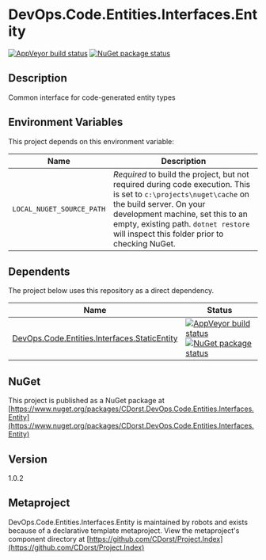 # DevOps.Code.Entities.Interfaces.Entity

[![AppVeyor build status](https://img.shields.io/appveyor/ci/cdorst/devops-code-entities-interfaces-entity.svg?label=AppVeyor&style=for-the-badge)](https://ci.appveyor.com/project/cdorst/devops-code-entities-interfaces-entity)
[![NuGet package status](https://img.shields.io/nuget/v/CDorst.DevOps.Code.Entities.Interfaces.Entity.svg?label=NuGet&style=for-the-badge)](https://www.nuget.org/packages/CDorst.DevOps.Code.Entities.Interfaces.Entity)

## Description

Common interface for code-generated entity types

## Environment Variables

This project depends on this environment variable:

Name | Description
---- | -----------
`LOCAL_NUGET_SOURCE_PATH` | *Required* to build the project, but not required during code execution. This is set to `c:\projects\nuget\cache` on the build server. On your development machine, set this to an empty, existing path. `dotnet restore` will inspect this folder prior to checking NuGet.

## Dependents

The project below uses this repository as a direct dependency.

Name | Status
---- | ------
[DevOps.Code.Entities.Interfaces.StaticEntity](https://github.com/CDorst./DevOps.Code.Entities.Interfaces.StaticEntity) | [![AppVeyor build status](https://img.shields.io/appveyor/ci/cdorst./devops-code-entities-interfaces-staticentity.svg?label=AppVeyor&style=flat-square)](https://ci.appveyor.com/project/cdorst./devops-code-entities-interfaces-staticentity) [![NuGet package status](https://img.shields.io/nuget/v/CDorst..DevOps.Code.Entities.Interfaces.StaticEntity.svg?label=NuGet&style=flat-square)](https://www.nuget.org/packages/CDorst..DevOps.Code.Entities.Interfaces.StaticEntity)

## NuGet


This project is published as a NuGet package at [https://www.nuget.org/packages/CDorst.DevOps.Code.Entities.Interfaces.Entity](https://www.nuget.org/packages/CDorst.DevOps.Code.Entities.Interfaces.Entity)

## Version

1.0.2

## Metaproject

DevOps.Code.Entities.Interfaces.Entity is maintained by robots and exists because of a declarative template metaproject. View the metaproject's component directory at [https://github.com/CDorst/Project.Index](https://github.com/CDorst/Project.Index)

